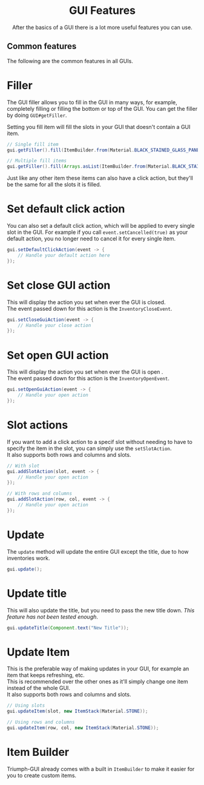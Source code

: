 <center><h1>GUI Features</h1></center>
<center>
<p>After the basics of a GUI there is a lot more useful features you can use.</p>
</center>

## Common features

The following are the common features in all GUIs.

# Filler

The GUI filler allows you to fill in the GUI in many ways, for example, completely filling or filling the bottom or top of the GUI. You can get the filler by doing `GUI#getFiller`.

Setting you fill item will fill the slots in your GUI that doesn't contain a GUI item.

```java
// Single fill item
gui.getFiller().fill(ItemBuilder.from(Material.BLACK_STAINED_GLASS_PANE)).asGuiItem());

// Multiple fill items
gui.getFiller().fill(Arrays.asList(ItemBuilder.from(Material.BLACK_STAINED_GLASS_PANE)).asGuiItem(), ItemBuilder.from(Material.WHITE_STAINED_GLASS_PANE)).asGuiItem()));
```

Just like any other item these items can also have a click action, but they'll be the same for all the slots it is filled.

# Set default click action

You can also set a default click action, which will be applied to every single slot in the GUI. For example if you call `event.setCancelled(true)` as your default action, you no longer need to cancel it for every single item.

```java
gui.setDefaultClickAction(event -> {
    // Handle your default action here
});
```

# Set close GUI action

This will display the action you set when ever the GUI is closed.  
The event passed down for this action is the `InventoryCloseEvent`.

```java
gui.setCloseGuiAction(event -> {
    // Handle your close action
});
```

# Set open GUI action

This will display the action you set when ever the GUI is open .  
The event passed down for this action is the `InventoryOpenEvent`.

```java
gui.setOpenGuiAction(event -> {
    // Handle your open action
});
```

# Slot actions

If you want to add a click action to a specif slot without needing to have to specify the item in the slot, you can simply use the `setSlotAction`.  
It also supports both rows and columns and slots.

```java
// With slot
gui.addSlotAction(slot, event -> {
    // Handle your open action
});

// With rows and columns
gui.addSlotAction(row, col, event -> {
    // Handle your open action
});
```

# Update

The `update` method will update the entire GUI except the title, due to how inventories work.

```java
gui.update();
```

# Update title

This will also update the title, but you need to pass the new title down. _This feature has not been tested enough_.

```java
gui.updateTitle(Component.text("New Title"));
```

# Update Item

This is the preferable way of making updates in your GUI, for example an item that keeps refreshing, etc.  
This is recommended over the other ones as it'll simply change one item instead of the whole GUI.  
It also supports both rows and columns and slots.

```java
// Using slots
gui.updateItem(slot, new ItemStack(Material.STONE));

// Using rows and columns
gui.updateItem(row, col, new ItemStack(Material.STONE));
```

# Item Builder

Triumph-GUI already comes with a built in `ItemBuilder` to make it easier for you to create custom items.
